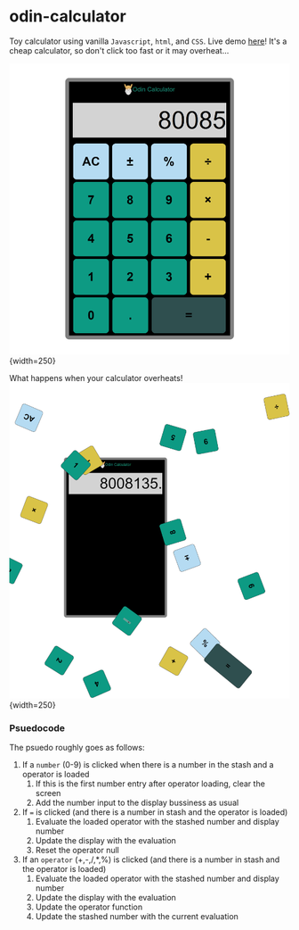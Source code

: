 # odin-calculator
Toy calculator using vanilla `Javascript`, `html`, and `CSS`. Live demo [here](#)! It's a cheap calculator, so don't click too fast or it may overheat...

![Sample](./images/sample.png){width=250}

What happens when your calculator overheats!
![Sample Exploded](./images/sample-exploded.png){width=250}

### Psuedocode
The psuedo roughly goes as follows:
1. If a `number` (0-9) is clicked when there is a number in the stash and a operator is loaded
   1. If this is the first number entry after operator loading, clear the screen
   2. Add the number input to the display bussiness as usual
2. If `=` is clicked (and there is a number in stash and the operator is loaded)
   1. Evaluate the loaded operator with the stashed number and display number
   2. Update the display with the evaluation
   3. Reset the operator null
3. If an `operator` (+,-,/,*,%) is clicked (and there is a number in stash and the operator is loaded)
   1. Evaluate the loaded operator with the stashed number and display number
   2. Update the display with the evaluation
   3. Update the operator function
   4. Update the stashed number with the current evaluation